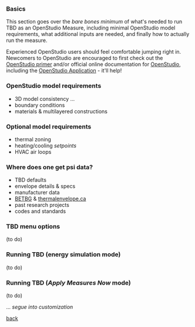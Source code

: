 
### Basics

This section goes over the _bare bones minimum_ of what's needed to run TBD as an OpenStudio Measure, including minimal OpenStudio model requirements, what additional inputs are needed, and finally how to actually run the measure.

Experienced OpenStudio users should feel comfortable jumping right in. Newcomers to OpenStudio are encouraged to first check out the [OpenStudio primer](./openstudio.html "An OpenStudio primer for TBD users") and/or official online documentation for [OpenStudio](https://openstudio.net "OpenStudio"), including the [OpenStudio Application](https://openstudiocoalition.org// "OpenStudio Application") - it'll help!

### OpenStudio model requirements

- 3D model consistency ...  
- boundary conditions  
- materials & multilayered constructions  

### Optional model requirements

- thermal zoning  
- heating/cooling _setpoints_  
- HVAC air loops  

### Where does one get psi data?

- TBD defaults  
- envelope details & specs  
- manufacturer data  
- [BETBG](https://www.bchydro.com/powersmart/business/programs/new-construction.html "Building Envelope Thermal Bridging Guide") & [thermalenvelope.ca](https://thermalenvelope.ca)  
- past research projects  
- codes and standards  

### TBD menu options

(to do)

### Running TBD (energy simulation mode)

(to do)

### Running TBD (_Apply Measures Now_ mode)

(to do)

... _segue into customization_

[back](../index.html "Thermal Bridging & Derating")  
